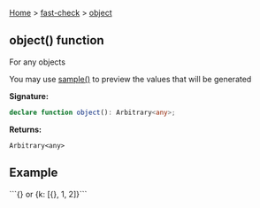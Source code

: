 [Home](/) &gt; [fast-check](../fast-check.md) &gt; [object](object.md)

## object() function

For any objects

You may use [sample()](sample.md) to preview the values that will be generated

<b>Signature:</b>

```typescript
declare function object(): Arbitrary<any>;
```
<b>Returns:</b>

`Arbitrary<any>`

## Example

\`\`\`<!-- -->{<!-- -->} or {<!-- -->k: \[{<!-- -->}<!-- -->, 1, 2\]<!-- -->}<!-- -->\`\`\`


